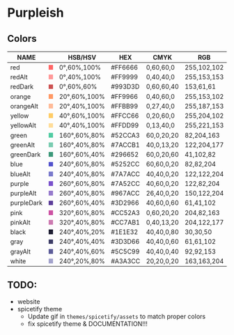 # Purpleish

## Colors

|  NAME        |                                          |  HSB/HSV       |  HEX      |  CMYK        |  RGB          |
|--------------|------------------------------------------|----------------|-----------|--------------|---------------|
|  red         |  ![img](./assets/colors/red.png)         |  0°,60%,100%   |  #FF6666  |  0,60,60,0   |  255,102,102  |
|  redAlt      |  ![img](./assets/colors/redAlt.png)      |  0°,40%,100%   |  #FF9999  |  0,40,40,0   |  255,153,153  |
|  redDark     |  ![img](./assets/colors/redDark.png)     |  0°,60%,60%    |  #993D3D  |  0,60,60,40  |  153,61,61    |
|  orange      |  ![img](./assets/colors/orange.png)      |  20°,60%,100%  |  #FF9966  |  0,40,60,0   |  255,153,102  |
|  orangeAlt   |  ![img](./assets/colors/orangeAlt.png)   |  20°,40%,100%  |  #FFBB99  |  0,27,40,0   |  255,187,153  |
|  yellow      |  ![img](./assets/colors/yellow.png)      |  40°,60%,100%  |  #FFCC66  |  0,20,60,0   |  255,204,102  |
|  yellowAlt   |  ![img](./assets/colors/yellowAlt.png)   |  40°,40%,100%  |  #FFDD99  |  0,13,40,0   |  255,221,153  |
|  green       |  ![img](./assets/colors/green.png)       |  160°,60%,80%  |  #52CCA3  |  60,0,20,20  |  82,204,163   |
|  greenAlt    |  ![img](./assets/colors/greenAlt.png)    |  160°,40%,80%  |  #7ACCB1  |  40,0,13,20  |  122,204,177  |
|  greenDark   |  ![img](./assets/colors/greenDark.png)   |  160°,60%,40%  |  #296652  |  60,0,20,60  |  41,102,82    |
|  blue        |  ![img](./assets/colors/blue.png)        |  240°,60%,80%  |  #5252CC  |  60,60,0,20  |  82,82,204    |
|  blueAlt     |  ![img](./assets/colors/blueAlt.png)     |  240°,40%,80%  |  #7A7ACC  |  40,40,0,20  |  122,122,204  |
|  purple      |  ![img](./assets/colors/purple.png)      |  260°,60%,80%  |  #7A52CC  |  40,60,0,20  |  122,82,204   |
|  purpleAlt   |  ![img](./assets/colors/purpleAlt.png)   |  260°,40%,80%  |  #967ACC  |  26,40,0,20  |  150,122,204  |
|  purpleDark  |  ![img](./assets/colors/purpleDark.png)  |  260°,60%,40%  |  #3D2966  |  40,60,0,60  |  61,41,102    |
|  pink        |  ![img](./assets/colors/pink.png)        |  320°,60%,80%  |  #CC52A3  |  0,60,20,20  |  204,82,163   |
|  pinkAlt     |  ![img](./assets/colors/pinkAlt.png)     |  320°,40%,80%  |  #CC7AB1  |  0,40,13,20  |  204,122,177  |
|  black       |  ![img](./assets/colors/black.png)       |  240°,40%,20%  |  #1E1E32  |  40,40,0,80  |  30,30,50     |
|  gray        |  ![img](./assets/colors/gray.png)        |  240°,40%,40%  |  #3D3D66  |  40,40,0,60  |  61,61,102    |
|  grayAlt     |  ![img](./assets/colors/grayAlt.png)     |  240°,40%,60%  |  #5C5C99  |  40,40,0,40  |  92,92,153    |
|  white       |  ![img](./assets/colors/white.png)       |  240°,20%,80%  |  #A3A3CC  |  20,20,0,20  |  163,163,204  |

## TODO:

- website
- spicetify theme
    - Update gif in `themes/spicetify/assets` to match proper colors
    - fix spicetify theme & DOCUMENTATION!!!
